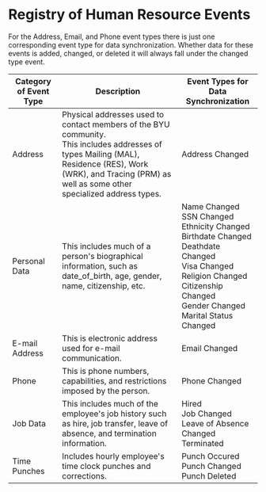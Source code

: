 # Registry of Human Resource Events

For the Address, Email, and Phone event types there is just one corresponding event type for data synchronization. Whether data for these events is added, changed, or deleted it will always fall under the changed type event.

|Category of Event Type    |Description   |Event Types for Data Synchronization    |
|--------------------------|--------------|----------------------------------------|
|Address                   |Physical addresses used to contact members of the BYU community.<br>This includes addresses of types Mailing (MAL), Residence (RES), Work (WRK), and Tracing (PRM) as well as some other specialized address types.|Address Changed|
|Personal Data             |This includes much of a person's biographical information, such as date_of_birth, age, gender, name, citizenship, etc.|Name Changed<br>SSN Changed<br>Ethnicity Changed<br>Birthdate Changed<br>Deathdate Changed<br>Visa Changed<br>Religion Changed<br>Citizenship Changed<br>Gender Changed<br>Marital Status Changed|
|E-mail Address            |This is electronic address used for e-mail communication.|Email Changed|
|Phone                     |This is phone numbers, capabilities, and restrictions imposed by the person.|Phone Changed|
|Job Data                  |This includes much of the employee's job history such as hire, job transfer, leave of absence, and termination information.|Hired<br>Job Changed<br>Leave of Absence Changed<br>Terminated|
|Time Punches              |Includes hourly employee's time clock punches and corrections.|Punch Occured<br>Punch Changed<br>Punch Deleted|
